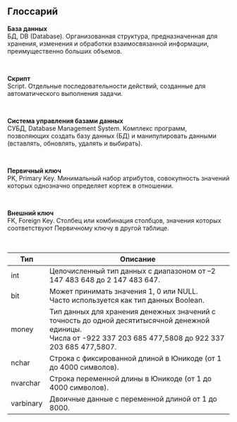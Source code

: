 ## Глоссарий
**База данных**  
БД, DB (Database). Организованная структура, предназначенная для хранения, изменения и обработки взаимосвязанной информации, преимущественно больших объемов.

<br/>

**Скрипт**  
Script. Отдельные последовательности действий, созданные для автоматического выполнения задачи.

<br/>

**Cистема управления базами данных**  
СУБД, Database Management System. Комплекс программ, позволяющих создать базу данных (БД) и манипулировать данными (вставлять, обновлять, удалять и выбирать).

<br/>

**Первичный ключ**  
PK, Primary Key. Минимальный набор атрибутов, совокупность значений которых однозначно определяет кортеж в отношении.

<br/>

**Внешний ключ**  
FK, Foreign Key. Столбец или комбинация столбцов, значения которых соответствуют Первичному ключу в другой таблице.

<br/>

| Тип | Описание |
|-----|----------|
| int | Целочисленный тип данных с диапазоном от –2 147 483 648 до 2 147 483 647. |
| bit | Может принимать значения 1, 0 или NULL.<br/>Часто используется как тип данных Boolean. |
| money | Тип данных для хранения денежных значений с точность до одной десятитысячной денежной единицы.<br/>Числа от -922 337 203 685 477,5808 до 922 337 203 685 477,5807. |
| nchar | Строка с фиксированной длиной в Юникоде (от 1 до 4000 символов). |
| nvarchar | Строка переменной длины в Юникоде (от 1 до 4000 символов). |
| varbinary | Двоичные данные с переменной длиной от 1 до 8000. |
